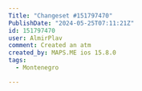 ```yaml
---
Title: "Changeset #151797470"
PublishDate: "2024-05-25T07:11:21Z"
id: 151797470
user: AlmirPlav
comment: Created an atm
created_by: MAPS.ME ios 15.8.0
tags:
  - Montenegro

---
```

